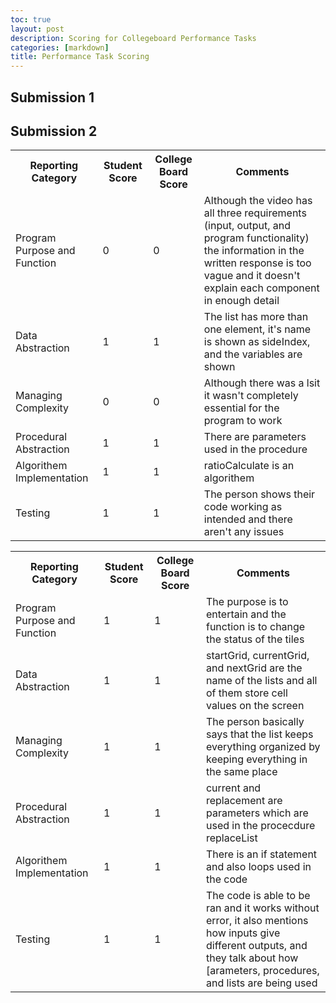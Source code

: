 ```yaml
---
toc: true
layout: post
description: Scoring for Collegeboard Performance Tasks
categories: [markdown]
title: Performance Task Scoring
---
```


## Submission 1

<table>
  <tr>
    <th>Reporting Category</th>
    <th>Student Score</th>
    <th>College Board Score</th>
    <th>Comments</th>
  </tr>
  <tr>
    <td>Program Purpose and Function</td>
    <td>0</td>
    <td>0</td>
    <td>Although the video has all three requirements (input, output, and program functionality) the information in the written response is too vague and it doesn't explain each component in enough detail</td>
  </tr>
  <tr>
    <td>Data Abstraction</td>
    <td>1</td>
    <td>1</td>
    <td>The list has more than one element, it's name is shown as sideIndex, and the variables are shown</td>
  </tr>
  <tr>
    <td>Managing Complexity</td>
    <td>0</td>
    <td>0</td>
    <td>Although there was a lsit it wasn't completely essential for the program to work</td>
  </tr>
  <tr>
    <td>Procedural Abstraction</td>
    <td>1</td>
    <td>1</td>
    <td>There are parameters used in the procedure</td>
  </tr>
  <tr>
    <td>Algorithem Implementation</td>
    <td>1</td>
    <td>1</td>
    <td>ratioCalculate is an algorithem</td>
  </tr>
  <tr>
    <td>Testing</td>
    <td>1</td>
    <td>1</td>
    <td>The person shows their code working as intended and there aren't any issues</td>
  </tr>

## Submission 2

<table>
  <tr>
    <th>Reporting Category</th>
    <th>Student Score</th>
    <th>College Board Score</th>
    <th>Comments</th>
  </tr>
  <tr>
    <td>Program Purpose and Function</td>
    <td>1</td>
    <td>1</td>
    <td>The purpose is to entertain and the function is to change the status of the tiles</td>
  </tr>
  <tr>
    <td>Data Abstraction</td>
    <td>1</td>
    <td>1</td>
    <td>startGrid, currentGrid, and nextGrid are the name of the lists and all of them store cell values on the screen </td>
  </tr>
  <tr>
    <td>Managing Complexity</td>
    <td>1</td>
    <td>1</td>
    <td>The person basically says that the list keeps everything organized by keeping everything in the same place</td>
  </tr>
  <tr>
    <td>Procedural Abstraction</td>
    <td>1</td>
    <td>1</td>
    <td>current and replacement are parameters which are used in the procecdure replaceList</td>
  </tr>
  <tr>
    <td>Algorithem Implementation</td>
    <td>1</td>
    <td>1</td>
    <td>There is an if statement and also loops used in the code </td>
  </tr>
  <tr>
    <td>Testing</td>
    <td>1</td>
    <td>1</td>
    <td>The code is able to be ran and it works without error, it also mentions how inputs give different outputs, and they talk about how [arameters, procedures, and lists are being used</td>
  </tr>
  
